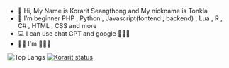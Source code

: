 - 👋 Hi, My Name is Korarit Seangthong and My nickname is Tonkla
- 🌱 I’m beginner PHP , Python , Javascript(fontend , backend) , Lua , R , C# , HTML , CSS and more
- 💻 I can use chat GPT and google 🤣🤣🤣
- 🤦‍♂️ I'm 🦆🦆🦆

![Top Langs](https://github-readme-stats.vercel.app/api/top-langs/?username=korarit&layout=compact&langs_count=8) [![Korarit status](https://github-readme-stats.vercel.app/api?username=korarit&theme=algolia&show_icons=true)](https://github.com/korarit)	
